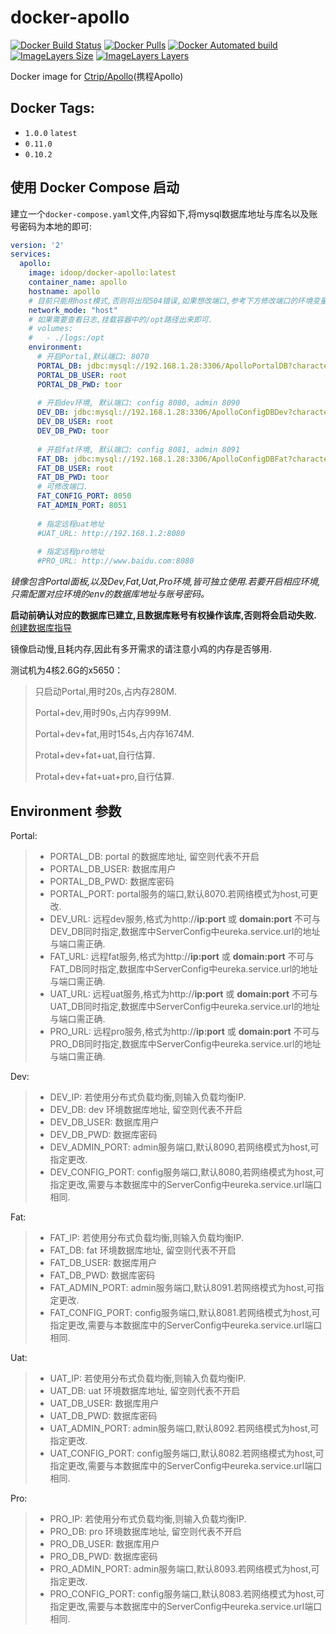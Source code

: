# docker-apollo

[![Docker Build Status](https://img.shields.io/docker/build/idoop/docker-apollo.svg)](https://hub.docker.com/r/idoop/docker-apollo/)
[![Docker Pulls](https://img.shields.io/docker/pulls/idoop/docker-apollo.svg)](https://hub.docker.com/r/idoop/docker-apollo/)
[![Docker Automated build](https://img.shields.io/docker/automated/idoop/docker-apollo.svg)](https://hub.docker.com/r/idoop/docker-apollo/)
[![ImageLayers Size](https://img.shields.io/imagelayers/image-size/idoop/docker-apollo/latest.svg)](https://hub.docker.com/r/idoop/docker-apollo/)
[![ImageLayers Layers](https://img.shields.io/imagelayers/layers/idoop/docker-apollo/latest.svg)](https://hub.docker.com/r/idoop/docker-apollo/)

Docker image for [Ctrip/Apollo](https://github.com/ctripcorp/apollo)(携程Apollo)

## Docker Tags: 

- `1.0.0` `latest`
- `0.11.0` 
- `0.10.2`

## 使用 Docker Compose 启动
建立一个`docker-compose.yaml`文件,内容如下,将mysql数据库地址与库名以及账号密码为本地的即可:
``` yaml
version: '2'
services:
  apollo:
    image: idoop/docker-apollo:latest
    container_name: apollo
    hostname: apollo
    # 目前只能用host模式,否则将出现504错误,如果想改端口,参考下方修改端口的环境变量
    network_mode: "host"
    # 如果需要查看日志,挂载容器中的/opt路径出来即可.
    # volumes:
    #   - ./logs:/opt
    environment:
      # 开启Portal,默认端口: 8070
      PORTAL_DB: jdbc:mysql://192.168.1.28:3306/ApolloPortalDB?characterEncoding=utf8
      PORTAL_DB_USER: root
      PORTAL_DB_PWD: toor
      
      # 开启dev环境, 默认端口: config 8080, admin 8090
      DEV_DB: jdbc:mysql://192.168.1.28:3306/ApolloConfigDBDev?characterEncoding=utf8
      DEV_DB_USER: root
      DEV_DB_PWD: toor
      
      # 开启fat环境, 默认端口: config 8081, admin 8091
      FAT_DB: jdbc:mysql://192.168.1.28:3306/ApolloConfigDBFat?characterEncoding=utf8
      FAT_DB_USER: root
      FAT_DB_PWD: toor
      # 可修改端口.
      FAT_CONFIG_PORT: 8050
      FAT_ADMIN_PORT: 8051
           
      # 指定远程uat地址
      #UAT_URL: http://192.168.1.2:8080
      
      # 指定远程pro地址
      #PRO_URL: http://www.baidu.com:8080
```

*镜像包含Portal面板,以及Dev,Fat,Uat,Pro环境,皆可独立使用.若要开启相应环境,只需配置对应环境的env的数据库地址与账号密码。*

**启动前确认对应的数据库已建立,且数据库账号有权操作该库,否则将会启动失败.**[创建数据库指导](https://github.com/ctripcorp/apollo/wiki/%E5%88%86%E5%B8%83%E5%BC%8F%E9%83%A8%E7%BD%B2%E6%8C%87%E5%8D%97#21-%E5%88%9B%E5%BB%BA%E6%95%B0%E6%8D%AE%E5%BA%93)

镜像启动慢,且耗内存,因此有多开需求的请注意小鸡的内存是否够用. 

测试机为4核2.6G的x5650：

> 只启动Portal,用时20s,占内存280M.
>
> Portal+dev,用时90s,占内存999M.
>
> Portal+dev+fat,用时154s,占内存1674M.
>
> Protal+dev+fat+uat,自行估算.
>
> Protal+dev+fat+uat+pro,自行估算.

## Environment 参数

Portal:
> - PORTAL_DB: portal 的数据库地址, 留空则代表不开启
> - PORTAL_DB_USER: 数据库用户
> - PORTAL_DB_PWD: 数据库密码
> - PORTAL_PORT: portal服务的端口,默认8070.若网络模式为host,可更改.
> - DEV_URL: 远程dev服务,格式为http://**ip:port** 或 **domain:port** 不可与DEV_DB同时指定,数据库中ServerConfig中eureka.service.url的地址与端口需正确.
> - FAT_URL: 远程fat服务,格式为http://**ip:port** 或 **domain:port** 不可与FAT_DB同时指定,数据库中ServerConfig中eureka.service.url的地址与端口需正确.
> - UAT_URL: 远程uat服务,格式为http://**ip:port** 或 **domain:port** 不可与UAT_DB同时指定,数据库中ServerConfig中eureka.service.url的地址与端口需正确.
> - PRO_URL: 远程pro服务,格式为http://**ip:port** 或 **domain:port** 不可与PRO_DB同时指定,数据库中ServerConfig中eureka.service.url的地址与端口需正确.

Dev:
> - DEV_IP: 若使用分布式负载均衡,则输入负载均衡IP.
> - DEV_DB: dev 环境数据库地址, 留空则代表不开启
> - DEV_DB_USER: 数据库用户
> - DEV_DB_PWD: 数据库密码
> - DEV_ADMIN_PORT: admin服务端口,默认8090,若网络模式为host,可指定更改.
> - DEV_CONFIG_PORT: config服务端口,默认8080,若网络模式为host,可指定更改,需要与本数据库中的ServerConfig中eureka.service.url端口相同.

Fat:
> - FAT_IP: 若使用分布式负载均衡,则输入负载均衡IP.
> - FAT_DB: fat 环境数据库地址, 留空则代表不开启
> - FAT_DB_USER: 数据库用户
> - FAT_DB_PWD: 数据库密码
> - FAT_ADMIN_PORT: admin服务端口,默认8091.若网络模式为host,可指定更改.
> - FAT_CONFIG_PORT: config服务端口,默认8081.若网络模式为host,可指定更改,需要与本数据库中的ServerConfig中eureka.service.url端口相同.

Uat:
> - UAT_IP: 若使用分布式负载均衡,则输入负载均衡IP.
> - UAT_DB: uat 环境数据库地址, 留空则代表不开启
> - UAT_DB_USER: 数据库用户
> - UAT_DB_PWD: 数据库密码
> - UAT_ADMIN_PORT: admin服务端口,默认8092.若网络模式为host,可指定更改.
> - UAT_CONFIG_PORT: config服务端口,默认8082.若网络模式为host,可指定更改,需要与本数据库中的ServerConfig中eureka.service.url端口相同.

Pro:
> - PRO_IP: 若使用分布式负载均衡,则输入负载均衡IP.
> - PRO_DB: pro 环境数据库地址, 留空则代表不开启
> - PRO_DB_USER: 数据库用户
> - PRO_DB_PWD: 数据库密码
> - PRO_ADMIN_PORT: admin服务端口,默认8093.若网络模式为host,可指定更改.
> - PRO_CONFIG_PORT: config服务端口,默认8083.若网络模式为host,可指定更改,需要与本数据库中的ServerConfig中eureka.service.url端口相同.
